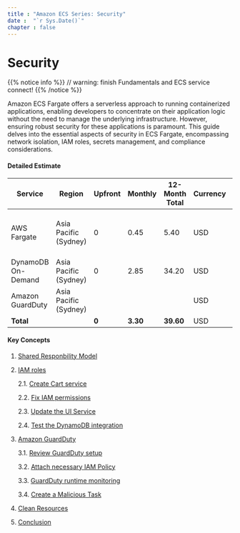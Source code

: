 ```yaml
---
title : "Amazon ECS Series: Security"
date :  "`r Sys.Date()`" 
chapter : false
---
```


# Security

{{% notice info %}}
// warning: finish Fundamentals and ECS service connect!
{{% /notice %}}


Amazon ECS Fargate offers a serverless approach to running containerized applications, enabling developers to concentrate on their application logic without the need to manage the underlying infrastructure. However, ensuring robust security for these applications is paramount. This guide delves into the essential aspects of security in ECS Fargate, encompassing network isolation, IAM roles, secrets management, and compliance considerations.

#### Detailed Estimate

| Service               | Region                  | Upfront | Monthly | 12-Month Total | Currency | Configuration Summary |
|-----------------------|-------------------------|---------|---------|----------------|----------|------------------------|
| AWS Fargate           | Asia Pacific (Sydney)   | 0       | 0.45    | 5.40           | USD      | Linux, x86, 15 min/task/day, 20 GB storage, 2 GB memory |
| DynamoDB On-Demand    | Asia Pacific (Sydney)   | 0       | 2.85    | 34.20          | USD      | Standard, 5 KB item, 10 GB storage |
| Amazon GuardDuty      | Asia Pacific (Sydney)   |        |        |            | USD      |                        |
| **Total**             |                         | **0**   | **3.30**| **39.60**      | USD      |                        |

#### Key Concepts

1. [Shared Responbility Model](1-shared-responsibility-model/)
2. [IAM roles](2-iam-roles/)
   
    2.1. [Create Cart service](2.1-create-cart-service/)

    2.2. [Fix IAM permissions](2.2-fix-iam-permissions/)

    2.3. [Update the UI Service](2.3-update-ui-service/)

    2.4. [Test the DynamoDB integration](2.4-test-dynamo-db/)

3. [Amazon GuardDuty](3-amazon-guardduty/)

    3.1. [Review GuardDuty setup](3.1-review-guardduty-setup/)

    3.2. [Attach necessary IAM Policy](3.2-attach-iam-policy/)

    3.3. [GuardDuty runtime monitoring](3.3-guardduty-runtime-monitoring)

    3.4. [Create a Malicious Task](3.4-create-malicious-task)
    
4. [Clean Resources](4-clean-resources/)
5. [Conclusion](5-conclusion/)
